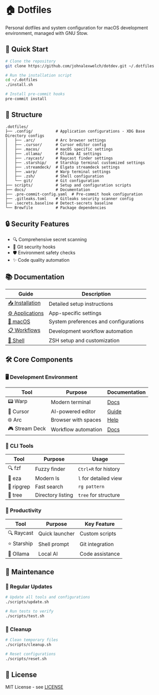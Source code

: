 # 🏠 Dotfiles

Personal dotfiles and system configuration for macOS development environment, managed with GNU Stow.

## 🚀 Quick Start

```bash
# Clone the repository
git clone https://github.com/johnalexwelch/dotdev.git ~/.dotfiles

# Run the installation script
cd ~/.dotfiles
./install.sh

# Install pre-commit hooks
pre-commit install
```

## 📁 Structure

```tree
.dotfiles/
├── .config/          # Application configurations - XDG Base Directory configs
│   ├── .arc/         # Arc browser settings
│   ├── .cursor/      # Cursor editor config
│   ├── .macos/       # macOS specific settings
│   ├── .ollama/      # Ollama AI settings
│   ├── .raycast/     # Raycast finder settings
│   ├── .starship/    # Starship terminal customized settings
│   ├── .streamdeck/  # Elgato streamdeck settings
│   ├── .warp/        # Warp terminal settings
│   ├── .zsh/         # Shell configuration
│   └── git/          # Git configuration
├── scripts/          # Setup and configuration scripts
├── docs/             # Documentation
├── .pre-commit-config.yaml  # Pre-commit hook configuration
├── .gitleaks.toml    # Gitleaks security scanner config
├── .secrets.baseline # Detect-secrets baseline
└── Brewfile          # Package dependencies
```

## 🔒 Security Features

- 🔍 Comprehensive secret scanning
- 🔐 Git security hooks
- 🛡️ Environment safety checks
- ✨ Code quality automation

## 📚 Documentation

| Guide | Description |
|-------|-------------|
| [📥 Installation](docs/INSTALLATION.md) | Detailed setup instructions |
| [⚙️ Applications](docs/APPLICATIONS.md) | App-specific settings |
| [🍎 macOS](docs/MACOS.md) | System preferences and configurations |
| [📋 Workflows](docs/WORKFLOWS.md) | Development workflow automation |
| [🐚 Shell](docs/SHELL.md) | ZSH setup and customization |

## 🛠️ Core Components

### 🖥️ Development Environment

| Tool | Purpose | Documentation |
|------|---------|---------------|
| 📟 Warp | Modern terminal | [Docs](https://docs.warp.dev) |
| 🤖 Cursor | AI-powered editor | [Guide](https://cursor.sh/docs) |
| 🌐 Arc | Browser with spaces | [Help](https://arc.net/help) |
| 🎮 Stream Deck | Workflow automation | [Docs](https://developer.elgato.com/documentation/) |

### 🔧 CLI Tools

| Tool | Purpose | Usage |
|------|---------|-------|
| 🔍 fzf | Fuzzy finder | `Ctrl+R` for history |
| 📂 eza | Modern ls | `l` for detailed view |
| 🔎 ripgrep | Fast search | `rg pattern` |
| 🌳 tree | Directory listing | `tree` for structure |

### 🚀 Productivity

| Tool | Purpose | Key Feature |
|------|---------|-------------|
| 🔍 Raycast | Quick launcher | Custom scripts |
| ⭐ Starship | Shell prompt | Git integration |
| 🤖 Ollama | Local AI | Code assistance |

## 🔄 Maintenance

### 📝 Regular Updates

```bash
# Update all tools and configurations
./scripts/update.sh

# Run tests to verify
./scripts/test.sh
```

### 🧹 Cleanup

```bash
# Clean temporary files
./scripts/cleanup.sh

# Reset configurations
./scripts/reset.sh
```

## 📄 License

MIT License - see [LICENSE](LICENSE)
